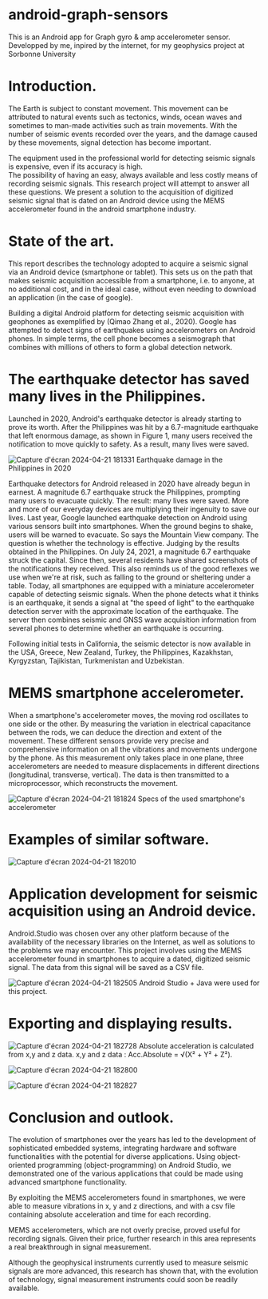 # android-graph-sensors
This is an Android app for Graph gyro & amp accelerometer sensor.
Developped by me, inpired by the internet, for my geophysics project at Sorbonne University

# Introduction.
The Earth is subject to constant movement. This movement can be attributed to natural events such as tectonics, winds, ocean waves and sometimes to man-made activities such as train movements.
With the number of seismic events recorded over the years, and the damage caused by these movements, signal detection has become important.  

The equipment used in the professional world for detecting seismic signals is expensive, even if its accuracy is high.  
The possibility of having an easy, always available and less costly means of recording seismic signals. 
This research project will attempt to answer all these questions. We present a solution to the acquisition of digitized seismic signal that is dated on an Android device using the MEMS accelerometer found in the android smartphone industry.

# State of the art.
This report describes the technology adopted to acquire a seismic signal via an Android device (smartphone or tablet). This sets us on the path that makes seismic acquisition accessible from a smartphone, i.e. to anyone, at no additional cost, and in the ideal case, without even needing to download an application (in the case of google). 

Building a digital Android platform for detecting seismic acquisition with geophones as exemplified by (Qimao Zhang et al., 2020).
Google has attempted to detect signs of earthquakes using accelerometers on Android phones. In simple terms, the cell phone becomes a seismograph that combines with millions of others to form a global detection network.

# The earthquake detector has saved many lives in the Philippines.
Launched in 2020, Android's earthquake detector is already starting to prove its worth. After the Philippines was hit by a 6.7-magnitude earthquake that left enormous damage, as shown in Figure 1, many users received the notification to move quickly to safety. As a result, many lives were saved.

![Capture d'écran 2024-04-21 181331](https://github.com/oubaaid/Android-Accelerometer/assets/98980894/2051975d-b4c1-40e9-954d-f20c3c14977c)
Earthquake damage in the Philippines in 2020

Earthquake detectors for Android released in 2020 have already begun in earnest. A magnitude 6.7 earthquake struck the Philippines, prompting many users to evacuate quickly. The result: many lives were saved.  More and more of our everyday devices are multiplying their ingenuity to save our lives. Last year, Google launched earthquake detection on Android using various sensors built into smartphones. When the ground begins to shake, users will be warned to evacuate. So says the Mountain View company.
The question is whether the technology is effective. Judging by the results obtained in the Philippines. On July 24, 2021, a magnitude 6.7 earthquake struck the capital. Since then, several residents have shared screenshots of the notifications they received. This also reminds us of the good reflexes we use when we're at risk, such as falling to the ground or sheltering under a table. Today, all smartphones are equipped with a miniature accelerometer capable of detecting seismic signals. When the phone detects what it thinks is an earthquake, it sends a signal at "the speed of light" to the earthquake detection server with the approximate location of the earthquake. The server then combines seismic and GNSS wave acquisition information from several phones to determine whether an earthquake is occurring.

Following initial tests in California, the seismic detector is now available in the USA, Greece, New Zealand, Turkey, the Philippines, Kazakhstan, Kyrgyzstan, Tajikistan, Turkmenistan and Uzbekistan.

# MEMS smartphone accelerometer.
When a smartphone's accelerometer moves, the moving rod oscillates to one side or the other. By measuring the variation in electrical capacitance between the rods, we can deduce the direction and extent of the movement.
These different sensors provide very precise and comprehensive information on all the vibrations and movements undergone by the phone.
As this measurement only takes place in one plane, three accelerometers are needed to measure displacements in different directions (longitudinal, transverse, vertical). The data is then transmitted to a microprocessor, which reconstructs the movement.

![Capture d'écran 2024-04-21 181824](https://github.com/oubaaid/Android-Accelerometer/assets/98980894/1d06db9b-d921-4ac3-b66c-ffe8291c7e45)
Specs of the used smartphone's accelerometer

# Examples of similar software.

![Capture d'écran 2024-04-21 182010](https://github.com/oubaaid/Android-Accelerometer/assets/98980894/787ffd6a-8f3a-4890-b2bd-35b5abb3ae61)

# Application development for seismic acquisition using an Android device.
Android.Studio was chosen over any other platform because of the availability of the necessary libraries on the Internet, as well as solutions to the problems we may encounter.
This project involves using the MEMS accelerometer found in smartphones to acquire a dated, digitized seismic signal. The data from this signal will be saved as a CSV file.

![Capture d'écran 2024-04-21 182505](https://github.com/oubaaid/Android-Accelerometer/assets/98980894/6a392f18-ec27-4cea-a77d-6a7b78eee33b)
Android Studio + Java were used for this project.

# Exporting and displaying results.
![Capture d'écran 2024-04-21 182728](https://github.com/oubaaid/Android-Accelerometer/assets/98980894/d03b369d-a261-4117-9746-c0ab16ecab58)
Absolute acceleration is calculated from x,y and z data.
x,y and z data : Acc.Absolute = √(X² + Y² + Z²).

![Capture d'écran 2024-04-21 182800](https://github.com/oubaaid/Android-Accelerometer/assets/98980894/9557dc89-c3eb-48b3-b03e-614868ac09ab)

![Capture d'écran 2024-04-21 182827](https://github.com/oubaaid/Android-Accelerometer/assets/98980894/a0767269-e02e-49e7-97e5-17f897fb41ed)


# Conclusion and outlook.
The evolution of smartphones over the years has led to the development of sophisticated embedded systems, integrating hardware and software functionalities with the potential for diverse applications. Using object-oriented programming (object-programming) on Android Studio, we demonstrated one of the various applications that could be made using advanced smartphone functionality.

By exploiting the MEMS accelerometers found in smartphones, we were able to measure vibrations in x, y and z directions, and with a csv file containing absolute acceleration and time for each recording.

MEMS accelerometers, which are not overly precise, proved useful for recording signals. Given their price, further research in this area represents a real breakthrough in signal measurement.

Although the geophysical instruments currently used to measure seismic signals are more advanced, this research has shown that, with the evolution of technology, signal measurement instruments could soon be readily available.
